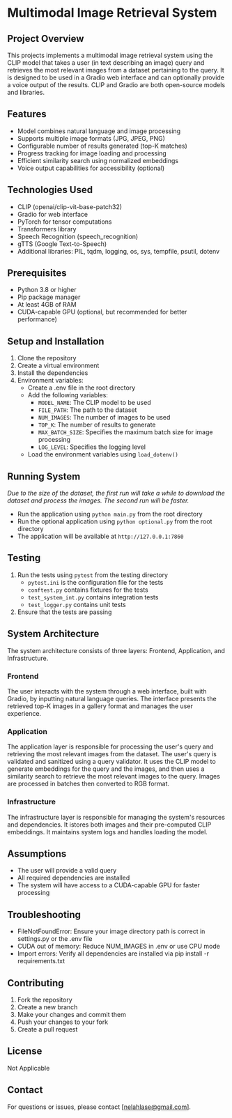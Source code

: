 # Multimodal Image Retrieval System

## Project Overview

This projects implements a multimodal image retrieval system using the CLIP model that takes a user (in text describing an image) query and retrieves the most relevant images from a dataset pertaining to the query. It is designed to be used in a Gradio web interface and can optionally provide a voice output of the results. CLIP and Gradio are both open-source models and libraries.

## Features

- Model combines natural language and image processing
- Supports multiple image formats (JPG, JPEG, PNG)
- Configurable number of results generated (top-K matches)
- Progress tracking for image loading and processing
- Efficient similarity search using normalized embeddings
- Voice output capabilities for accessibility (optional)

## Technologies Used

- CLIP (openai/clip-vit-base-patch32)
- Gradio for web interface
- PyTorch for tensor computations
- Transformers library
- Speech Recognition (speech_recognition)
- gTTS (Google Text-to-Speech)
- Additional libraries: PIL, tqdm, logging, os, sys, tempfile, psutil, dotenv

## Prerequisites

- Python 3.8 or higher
- Pip package manager
- At least 4GB of RAM
- CUDA-capable GPU (optional, but recommended for better performance)

## Setup and Installation

1. Clone the repository
2. Create a virtual environment 
3. Install the dependencies
4. Environment variables:
    - Create a .env file in the root directory
    - Add the following variables:
        - `MODEL_NAME`: The CLIP model to be used
        - `FILE_PATH`: The path to the dataset
        - `NUM_IMAGES`: The number of images to be used
        - `TOP_K`: The number of results to generate
        - `MAX_BATCH_SIZE`: Specifies the maximum batch size for image processing
        - `LOG_LEVEL`: Specifies the logging level
    - Load the environment variables using `load_dotenv()`

## Running System

*Due to the size of the dataset, the first run will take a while to download the dataset and process the images. The second run will be faster.*

- Run the application using `python main.py` from the root directory
- Run the optional application using `python optional.py` from the root directory
- The application will be available at `http://127.0.0.1:7860`

## Testing

1. Run the tests using `pytest` from the testing directory
    - `pytest.ini` is the configuration file for the tests
    - `conftest.py` contains fixtures for the tests
    - `test_system_int.py` contains integration tests 
    - `test_logger.py` contains unit tests
2. Ensure that the tests are passing

## System Architecture 

The system architecture consists of three layers: Frontend, Application, and Infrastructure. 

### Frontend

The user interacts with the system through a web interface, built with Gradio, by inputting natural language queries. The interface presents the retrieved top-K images in a gallery format and manages the user experience.

### Application

The application layer is responsible for processing the user's query and retrieving the most relevant images from the dataset. The user's query is validated and sanitized using a query validator. It uses the CLIP model to generate embeddings for the query and the images, and then uses a similarity search to retrieve the most relevant images to the query. Images are processed in batches then converted to RGB format. 

### Infrastructure

The infrastructure layer is responsible for managing the system's resources and dependencies. It istores both images and their pre-computed CLIP embeddings. It maintains system logs and handles loading the model. 

## Assumptions

- The user will provide a valid query
- All required dependencies are installed
- The system will have access to a CUDA-capable GPU for faster processing

## Troubleshooting

- FileNotFoundError: Ensure your image directory path is correct in settings.py or the .env file
- CUDA out of memory: Reduce NUM_IMAGES in .env or use CPU mode
- Import errors: Verify all dependencies are installed via pip install -r requirements.txt

## Contributing

1. Fork the repository
2. Create a new branch
3. Make your changes and commit them
4. Push your changes to your fork
5. Create a pull request

## License

Not Applicable 

## Contact

For questions or issues, please contact [nelahlase@gmail.com].









